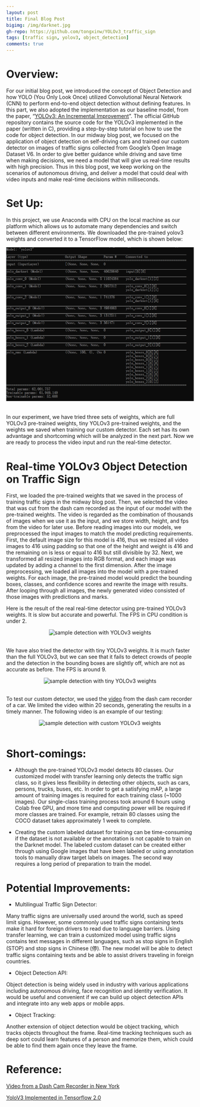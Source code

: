 ```yaml
---
layout: post
title: Final Blog Post
bigimg: /img/darknet.jpg
gh-repo: https://github.com/tongxinw/YOLOv3_traffic_sign
tags: [traffic sign, yolov3, object_detection]
comments: true
---
```


# Overview:

For our initial blog post, we introduced the concept of Object Detection and how YOLO (You Only Look Once) utilized Convolutional Neural Network (CNN) to perform end-to-end object detection without defining features. In this part, we also adopted the implementation as our baseline model, from the paper, “[YOLOv3: An Incremental Improvement](https://arxiv.org/abs/1804.02767)”. The official GitHub repository contains the source code for the YOLOv3 implemented in the paper (written in C), providing a step-by-step tutorial on how to use the code for object detection. In our midway blog post, we focused on the application of object detection on self-driving cars and trained our custom detector on images of traffic signs collected from Google’s Open Image Dataset V6. In order to give better guidance while driving and save time when making decisions, we need a model that will give us real-time results with high precision. Thus in this blog post, we keep working on the scenarios of autonomous driving, and deliver a model that could deal with video inputs and make real-time decisions within milliseconds.

# Set Up: 

In this project, we use Anaconda with CPU on the local machine as our platform which allows us to automate many dependencies and switch between different environments. We downloaded the pre-trained yolov3 weights and converted it to a TensorFlow model, which is shown below:

<div style="text-align:center;">
  <img src="https://github.com/tongxinw/YOLOv3_traffic_sign_website/raw/gh-pages/img/final_model.png" alt="TF model">
</div>
<br/>


In our experiment, we have tried three sets of weights, which are full YOLOv3 pre-trained weights, tiny YOLOv3 pre-trained weights, and the weights we saved when training our custom detector. Each set has its own advantage and shortcoming which will be analyzed in the next part. Now we are ready to process the video input and run the real-time detector.

# Real-time YOLOv3 Object Detection on Traffic Sign

First, we loaded the pre-trained weights that we saved in the process of training traffic signs in the midway blog post. Then, we selected the video that was cut from the dash cam recorded as the input of our model with the pre-trained weights. The video is regarded as the combination of thousands of images when we use it as the input, and we store width, height, and fps from the video for later use. Before reading images into our models, we preprocessed the input images to match the model predicting requirements. First, the default image size for this model is 416, thus we resized all video images to 416 using padding so that one of the height and weight is 416 and the remaining on is less or equal to 416 but still divisible by 32. Next, we transformed all resized images into RGB format, and each image was updated by adding a channel to the first dimension. After the image preprocessing, we loaded all images into the model with a pre-trained weights. For each image, the pre-trained model would predict the bounding boxes, classes, and confidence scores and rewrite the image with results. After looping through all images, the newly generated video consisted of those images with predictions and marks.

Here is the result of the real real-time detector using pre-trained YOLOv3 weights. It is slow but accurate and powerful. The FPS in CPU condition is under 2.

<div style="text-align:center;">
  <img src="https://github.com/tongxinw/YOLOv3_traffic_sign_website/raw/gh-pages/img/gif-3.gif" alt="sample detection with YOLOv3 weights">
</div>
<br/>

We have also tried the detector with tiny YOLOv3 weights. It is much faster than the full YOLOv3, but we can see that it fails to detect crowds of people and the detection in the bounding boxes are slightly off, which are not as accurate as before. The FPS is around 9.

<div style="text-align:center;">
  <img src="https://github.com/tongxinw/YOLOv3_traffic_sign_website/raw/gh-pages/img/gif-2.gif" alt="sample detection with tiny YOLOv3 weights">
</div>
<br/>

To test our custom detector, we used the [video](https://m.youtube.com/watch?v=7HaJArMDKgI) from the dash cam recorder of a car. We limited the video within 20 seconds, generating the results in a timely manner. The following video is an example of our testing: 

<div style="text-align:center;">
  <img src="https://github.com/tongxinw/YOLOv3_traffic_sign_website/raw/gh-pages/img/gif.gif" alt="sample detection with custom YOLOv3 weights">
</div>
<br/>


# Short-comings:

- Although the pre-trained YOLOv3 model detects 80 classes. Our customized model with transfer learning only detects the traffic sign class, so it gives less flexibility in detecting other objects, such as cars, persons, trucks, buses, etc. In order to get a satisfying mAP, a large amount of training images is required for each training class (~1000 images). Our single-class training process took around 6 hours using Colab free GPU, and more time and computing power will be required if more classes are trained. For example, retrain 80 classes using the COCO dataset takes approximately 1 week to complete. 

- Creating the custom labeled dataset for training can be time-consuming if the dataset is not available or the annotation is not capable to train on the Darknet model. The labeled custom dataset can be created either through using Google images that have been labeled or using annotation tools to manually draw target labels on images. The second way requires a long period of preparation to train the model.


# Potential Improvements:

- Multilingual Traffic Sign Detector: 

Many traffic signs are universally used around the world, such as speed limit signs. However, some commonly used traffic signs containing texts make it hard for foreign drivers to read due to language barriers. Using transfer learning, we can train a customized model using traffic signs contains text messages in different languages, such as stop signs in English (STOP) and stop signs in Chinese (停). The new model will be able to detect traffic signs containing texts and be able to assist drivers traveling in foreign countries. 

- Object Detection API:

Object detection is being widely used in industry with various applications including autonomous driving, face recognition and identity verification. It would be useful and convenient if we can build up object detection APIs and integrate into any web apps or mobile apps.


- Object Tracking:

Another extension of object detection would be object tracking, which tracks objects throughout the frame. Real-time tracking techniques such as deep sort could learn features of a person and memorize them, which could be able to find them again once they leave the frame.


# Reference:

[Video from a Dash Cam Recorder in New York](https://www.youtube.com/watch?v=7HaJArMDKgI&app=desktop)

[YoloV3 Implemented in Tensorflow 2.0](https://github.com/zzh8829/yolov3-tf2)



